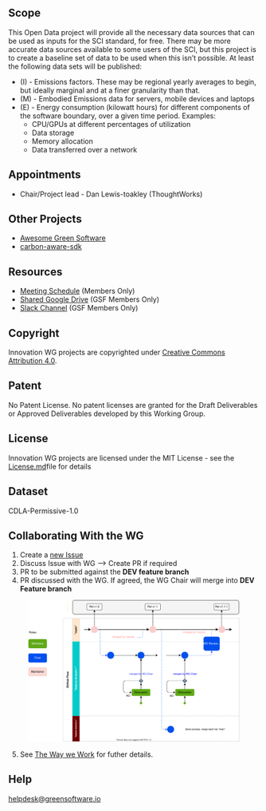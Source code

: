 
## Scope
This Open Data project will provide all the necessary data sources that can be used as inputs for the SCI standard, for free. There may be more accurate data sources available to some users of the SCI, but this project is to create a baseline set of data to be used when this isn’t possible. At least the following data sets will be published:

- (I) - Emissions factors. These may be regional yearly averages to begin, but ideally marginal and at a finer granularity than that. 
- (M) - Embodied Emissions data for servers, mobile devices and laptops 
- (E) - Energy consumption (kilowatt hours) for different components of the software boundary, over a given time period. Examples:
  - CPU/GPUs at different percentages of utilization
  - Data storage
  - Memory allocation
  - Data transferred over a network


## Appointments 
- Chair/Project lead - Dan Lewis-toakley (ThoughtWorks)

## Other Projects
- [Awesome Green Software](https://github.com/Green-Software-Foundation/awesome-green-software)
- [carbon-aware-sdk](https://github.com/Green-Software-Foundation/carbon-aware-sdk)

## Resources

* [Meeting Schedule](tbc) (Members Only)
* [Shared Google Drive](https://drive.google.com/drive/folders/1Ej6E8M78xVF0Bb-zaIuMpMucUER6TSQZ?usp=sharing) (GSF Members Only)
* [Slack Channel](https://greensoftwarefdn.slack.com/archives/C02LW83D5CJ) (GSF Members Only)

## Copyright
Innovation WG projects are copyrighted under [Creative Commons Attribution 4.0](https://creativecommons.org/licenses/by/4.0/).

## Patent
No Patent License. No patent licenses are granted for the Draft Deliverables or Approved Deliverables developed by this Working Group.

## License
Innovation WG projects are licensed under the MIT License - see the [License.md](license/innovation-wg-license.md)file for details 

## Dataset
CDLA-Permissive-1.0

## Collaborating With the WG

1. Create a [new Issue](https://github.com/Green-Software-Foundation/standards_wg/issues/new)
2. Discuss Issue with WG --> Create PR if required
3. PR to be submitted against the **DEV feature branch**
4. PR discussed with the WG. If agreed, the WG Chair will merge into **DEV Feature branch**
 
<figure>
	<img src="images/single-trunk-branch.svg" alt="GSF Single-Trunk Based Branch Flow">
	<figcaption></figcaption>
</figure>

5. See [The Way we Work](https://github.com/Green-Software-Foundation/standards_wg/blob/main/the_way_we_work.md) for futher details.

## Help
helpdesk@greensoftware.io
